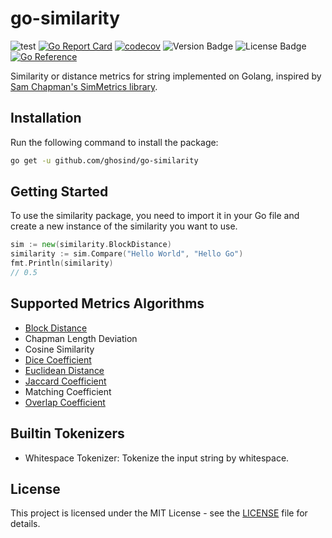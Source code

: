 # go-similarity

![test](https://github.com/ghosind/go-similarity/workflows/test/badge.svg)
[![Go Report Card](https://goreportcard.com/badge/github.com/ghosind/go-similarity)](https://goreportcard.com/report/github.com/ghosind/go-similarity)
[![codecov](https://codecov.io/gh/ghosind/go-similarity/branch/main/graph/badge.svg)](https://codecov.io/gh/ghosind/go-similarity)
![Version Badge](https://img.shields.io/github/v/release/ghosind/go-similarity)
![License Badge](https://img.shields.io/github/license/ghosind/go-similarity)
[![Go Reference](https://pkg.go.dev/badge/github.com/ghosind/go-similarity.svg)](https://pkg.go.dev/github.com/ghosind/go-similarity)

Similarity or distance metrics for string implemented on Golang, inspired by [Sam Chapman's SimMetrics library](https://sourceforge.net/projects/simmetrics/).

## Installation

Run the following command to install the package:

```bash
go get -u github.com/ghosind/go-similarity
```

## Getting Started

To use the similarity package, you need to import it in your Go file and create a new instance of the similarity you want to use.

```go
sim := new(similarity.BlockDistance)
similarity := sim.Compare("Hello World", "Hello Go")
fmt.Println(similarity)
// 0.5
```

## Supported Metrics Algorithms

- [Block Distance](https://en.wikipedia.org/wiki/Taxicab_geometry)
- Chapman Length Deviation
- Cosine Similarity
- [Dice Coefficient](https://en.wikipedia.org/wiki/S%C3%B8rensen%E2%80%93Dice_coefficient)
- [Euclidean Distance](https://en.wikipedia.org/wiki/Euclidean_distance)
- [Jaccard Coefficient](https://en.wikipedia.org/wiki/Jaccard_index)
- Matching Coefficient
- [Overlap Coefficient](https://en.wikipedia.org/wiki/Overlap_coefficient)

## Builtin Tokenizers

- Whitespace Tokenizer: Tokenize the input string by whitespace.

## License

This project is licensed under the MIT License - see the [LICENSE](LICENSE) file for details.
